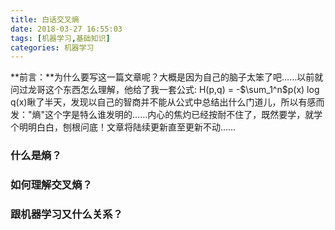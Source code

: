 ```yaml
---
title: 白话交叉熵
date: 2018-03-27 16:55:03
tags: [机器学习,基础知识]
categories: 机器学习
---
```

**前言：**为什么要写这一篇文章呢？大概是因为自己的脑子太笨了吧……以前就问过龙哥这个东西怎么理解，他给了我一套公式: H(p,q) = -$\sum_1^n$p(x)	$\log$q(x)瞅了半天，发现以自己的智商并不能从公式中总结出什么门道儿，所以有感而发："熵"这个字是特么谁发明的……内心的焦灼已经按耐不住了，既然要学，就学个明明白白，刨根问底！文章将陆续更新直至更新不动……
### 什么是熵？
### 如何理解交叉熵？
### 跟机器学习又什么关系？

